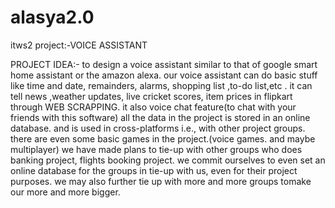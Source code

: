 # alasya2.0
itws2 project:-VOICE ASSISTANT


PROJECT IDEA:-
    to design a voice assistant similar to that of google smart home assistant or the amazon alexa.
    our voice assistant can do basic stuff like time and date, remainders, alarms, shopping list ,to-do list,etc .
    it can tell news ,weather updates, live cricket scores, item prices in flipkart through WEB SCRAPPING.
    it also voice chat feature(to chat with your friends with this software)
    all the data in the project is stored in an online database. and is used in cross-platforms i.e., with other project groups.
    there are even some basic games in the project.(voice games. and maybe multiplayer)
    we have made plans to tie-up with other groups who does banking project, flights booking project.
    we commit ourselves to even set an online database for the groups in tie-up with us, even for their project purposes.
    we may also further tie up with more and more groups tomake our more and more bigger.
